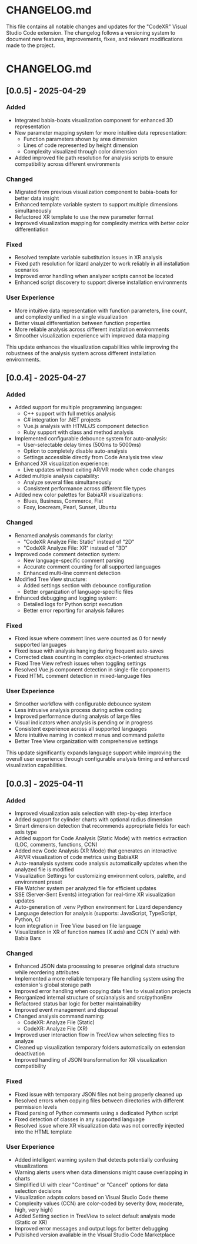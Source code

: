 # CHANGELOG.md

This file contains all notable changes and updates for the "CodeXR" Visual Studio Code extension.
The changelog follows a versioning system to document new features, improvements, fixes, and relevant modifications made to the project.


# CHANGELOG.md

## [0.0.5] - 2025-04-29
### Added
- Integrated babia-boats visualization component for enhanced 3D representation
- New parameter mapping system for more intuitive data representation:
  - Function parameters shown by area dimension
  - Lines of code represented by height dimension
  - Complexity visualized through color dimension
- Added improved file path resolution for analysis scripts to ensure compatibility across different environments

### Changed
- Migrated from previous visualization component to babia-boats for better data insight
- Enhanced template variable system to support multiple dimensions simultaneously
- Refactored XR template to use the new parameter format
- Improved visualization mapping for complexity metrics with better color differentiation

### Fixed
- Resolved template variable substitution issues in XR analysis
- Fixed path resolution for lizard analyzer to work reliably in all installation scenarios
- Improved error handling when analyzer scripts cannot be located
- Enhanced script discovery to support diverse installation environments

### User Experience
- More intuitive data representation with function parameters, line count, and complexity unified in a single visualization
- Better visual differentiation between function properties
- More reliable analysis across different installation environments
- Smoother visualization experience with improved data mapping

This update enhances the visualization capabilities while improving the robustness of the analysis system across different installation environments.

## [0.0.4] - 2025-04-27
### Added
- Added support for multiple programming languages:
  - C++ support with full metrics analysis
  - C# integration for .NET projects
  - Vue.js analysis with HTML/JS component detection
  - Ruby support with class and method analysis
- Implemented configurable debounce system for auto-analysis:
  - User-selectable delay times (500ms to 5000ms)
  - Option to completely disable auto-analysis
  - Settings accessible directly from Code Analysis tree view
- Enhanced XR visualization experience:
  - Live updates without exiting AR/VR mode when code changes
- Added multiple analysis capability:
  - Analyze several files simultaneously
  - Consistent performance across different file types
- Added new color palettes for BabiaXR visualizations:
  - Blues, Business, Commerce, Flat
  - Foxy, Icecream, Pearl, Sunset, Ubuntu

### Changed
- Renamed analysis commands for clarity:
  - "CodeXR Analyze File: Static" instead of "2D"
  - "CodeXR Analyze File: XR" instead of "3D"
- Improved code comment detection system:
  - New language-specific comment parsing
  - Accurate comment counting for all supported languages
  - Enhanced multi-line comment detection
- Modified Tree View structure:
  - Added settings section with debounce configuration
  - Better organization of language-specific files
- Enhanced debugging and logging system:
  - Detailed logs for Python script execution
  - Better error reporting for analysis failures

### Fixed
- Fixed issue where comment lines were counted as 0 for newly supported languages
- Fixed issue with analysis hanging during frequent auto-saves
- Corrected class counting in complex object-oriented structures
- Fixed Tree View refresh issues when toggling settings
- Resolved Vue.js component detection in single-file components
- Fixed HTML comment detection in mixed-language files

### User Experience
- Smoother workflow with configurable debounce system
- Less intrusive analysis process during active coding
- Improved performance during analysis of large files
- Visual indicators when analysis is pending or in progress
- Consistent experience across all supported languages
- More intuitive naming in context menus and command palette
- Better Tree View organization with comprehensive settings

This update significantly expands language support while improving the overall user experience through configurable analysis timing and enhanced visualization capabilities.


## [0.0.3] - 2025-04-11
### Added
- Improved visualization axis selection with step-by-step interface
- Added support for cylinder charts with optional radius dimension
- Smart dimension detection that recommends appropriate fields for each axis type
- Added support for Code Analysis (Static Mode) with metrics extraction (LOC, comments, functions, CCN)
- Added new Code Analysis (XR Mode) that generates an interactive AR/VR visualization of code metrics using BabiaXR
- Auto-reanalysis system: code analysis automatically updates when the analyzed file is modified
- Visualization Settings for customizing environment colors, palette, and environment preset
- File Watcher system per analyzed file for efficient updates
- SSE (Server-Sent Events) integration for real-time XR visualization updates
- Auto-generation of .venv Python environment for Lizard dependency
- Language detection for analysis (supports: JavaScript, TypeScript, Python, C)
- Icon integration in Tree View based on file language
- Visualization in XR of function names (X axis) and CCN (Y axis) with Babia Bars

### Changed
- Enhanced JSON data processing to preserve original data structure while reordering attributes
- Implemented a more reliable temporary file handling system using the extension's global storage path
- Improved error handling when copying data files to visualization projects
- Reorganized internal structure of src/analysis and src/pythonEnv
- Refactored status bar logic for better maintainability
- Improved event management and disposal
- Changed analysis command naming:
  - CodeXR: Analyze File (Static)
  - CodeXR: Analyze File (XR)
- Improved user interaction flow in TreeView when selecting files to analyze
- Cleaned up visualization temporary folders automatically on extension deactivation
- Improved handling of JSON transformation for XR visualization compatibility

### Fixed
- Fixed issue with temporary JSON files not being properly cleaned up
- Resolved errors when copying files between directories with different permission levels
- Fixed parsing of Python comments using a dedicated Python script
- Fixed detection of classes in any supported language
- Resolved issue where XR visualization data was not correctly injected into the HTML template


### User Experience
- Added intelligent warning system that detects potentially confusing visualizations
- Warning alerts users when data dimensions might cause overlapping in charts
- Simplified UI with clear "Continue" or "Cancel" options for data selection decisions
- Visualization adapts colors based on Visual Studio Code theme
- Complexity values (CCN) are color-coded by severity (low, moderate, high, very high)
- Added Setting section in TreeView to select default analysis mode (Static or XR)
- Improved error messages and output logs for better debugging
- Published version available in the Visual Studio Code Marketplace